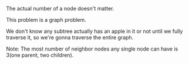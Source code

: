 The actual number of a node doesn't matter.

This problem is a graph problem.

We don't know any subtree actually has an apple in it or not until we fully traverse it, so we're gonna traverse the entire graph.

Note: The most number of neighbor nodes any single node can have is 3(one parent, two children).